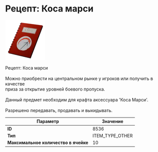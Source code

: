 # Рецепт: Коса марси

![Item Image](../img/8536.webp?raw=true)

Рецепт: Коса марси<br><br>Можно приобрести на центральном рынке у игроков или получить в качестве<br>приза за открытие уровней боевого пропуска.<br><br>Данный предмет необходим для крафта аксессуара 'Коса Марси'.<br><br>Разрешено передавать, продавать и выкидывать.


| Параметр | Значение |
|----------|----------|
| **ID** | 8536 |
| **Тип** | ITEM_TYPE_OTHER |
| **Максимальное количество в ячейке** | 10 |

